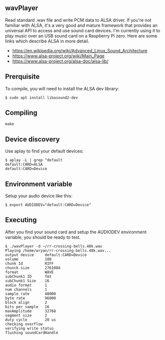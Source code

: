 wavPlayer
---------
Read standard .wav file and write PCM data to ALSA driver.  If you're not familiar with ALSA, it's a very good and mature framework that provides an universal API to access and use sound card devices.  I'm currently using it to play music over an USB sound card on a Raspberry Pi zero.  Here are some links which describe ALSA in more detail. 

* https://en.wikipedia.org/wiki/Advanced_Linux_Sound_Architecture
* https://www.alsa-project.org/wiki/Main_Page
* https://www.alsa-project.org/alsa-doc/alsa-lib/

## Prerquisite

To compile, you will need to install the ALSA dev library:

    $ sudo apt install libasound2-dev
    
## Compiling

    make


## Device discovery
Use aplay to find your default devices:

    $ aplay -L | grep ^default
    default:CARD=ALSA
    default:CARD=Device

## Environment variable

Setup your audio device like this:

    $ export AUDIODEV="default:CARD=Device"
    
## Executing
After you find your sound card and setup the AUDIODEV environment variable, you should be ready to test.

    $ ./wavPlayer -d ~/rr-crossing-bells.48k.wav
    Playing /home/wryan/rr-crossing-bells.48k.wav...
    output device     default:CARD=Device
    volume            100
    chunk Id          RIFF
    chunck size       2761084
    format            WAVE
    subChunk1 ID      fmt
    subChunk1 Size    16
    audio format      1
    num channels      1
    sample rate       48000
    byte rate         96000
    block align       2
    bits per sample   16
    maxAmplitude      32768
    segment size      2
    duty cycle        20 us
    checking overflow
    verifying write status
    flushing soundCardHandle

